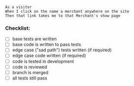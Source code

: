 ```
As a visitor
When I click on the name a merchant anywhere on the site
Then that link takes me to that Merchant's show page
```

### Checklist:

- [ ] base tests are written
- [ ] base code is written to pass tests
- [ ] edge case ("sad path") tests written (if required)
- [ ] edge case code written (if required)
- [ ] code is tested in development
- [ ] code is reviewed
- [ ] branch is merged
- [ ] all tests still pass
